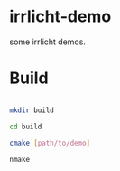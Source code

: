 # irrlicht-demo

some irrlicht demos.

# Build

``` bash

mkdir build

cd build

cmake [path/to/demo]

nmake
```
